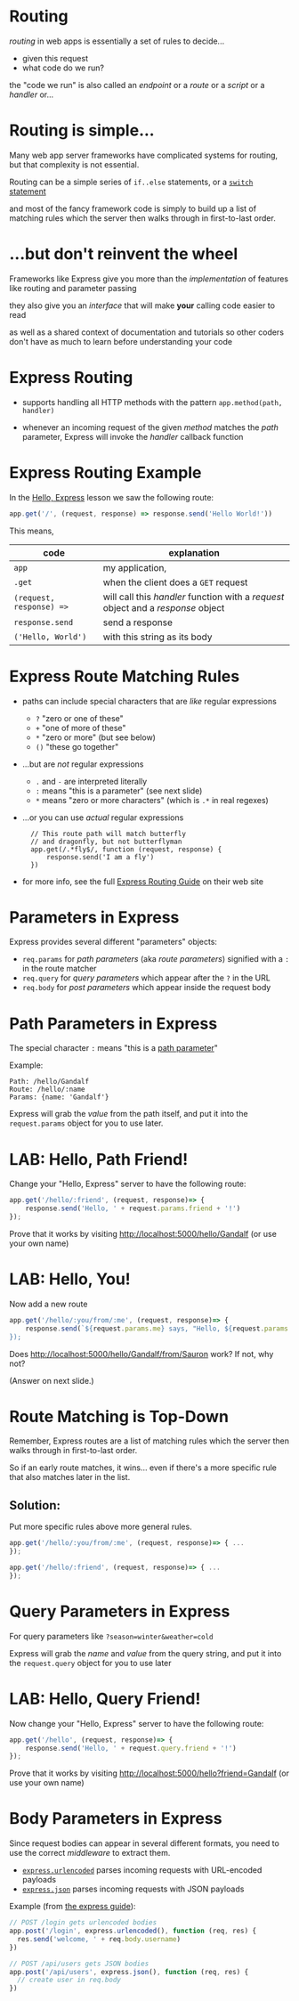 # Routing

*routing* in web apps is essentially a set of rules to decide...

  * given this request
  * what code do we run?
  
the "code we run" is also called an *endpoint* or a *route* or a *script* or a *handler* or...

# Routing is simple...

Many web app server frameworks have complicated systems for routing, but that complexity is not essential.

Routing can be a simple series of `if..else` statements, or a [`switch` statement](https://developer.mozilla.org/en-US/docs/Web/JavaScript/Reference/Statements/switch) 

and most of the fancy framework code is simply to build up a list of matching rules which the server then walks through in first-to-last order.

# ...but don't reinvent the wheel

Frameworks like Express give you more than the *implementation* of features like routing and parameter passing

they also give you an *interface* that will make **your** calling code easier to read

as well as a shared context of documentation and tutorials so other coders don't have as much to learn before understanding your code

# Express Routing

* supports handling all HTTP methods with the pattern `app.method(path, handler)`

* whenever an incoming request of the given *method* matches the *path* parameter, Express will invoke the *handler* callback function

# Express Routing Example

In the [Hello, Express](/lessons/hello_express) lesson we saw the following route:

```js
app.get('/', (request, response) => response.send('Hello World!'))
```

This means, 

| code | explanation |
|---|---|
| `app` | my application, |
| `.get` | when the client does a `GET` request |
| `(request, response) =>` | will call this *handler* function with a *request* object and a *response* object |
| `response.send` | send a response |
| `('Hello, World')` | with this string as its body | 

# Express Route Matching Rules

* paths can include special characters that are *like* regular expressions

  * `?` "zero or one of these"
  * `+` "one of more of these"
  * `*` "zero or more" (but see below)
  * `()` "these go together"

* ...but are *not* regular expressions

  * `.` and `-` are interpreted literally
  * `:` means "this is a parameter" (see next slide)
  * `*` means "zero or more characters" (which is `.*` in real regexes)

* ...or you can use *actual* regular expressions

        // This route path will match butterfly 
        // and dragonfly, but not butterflyman
        app.get(/.*fly$/, function (request, response) {
            response.send('I am a fly')
        })

* for more info, see the full [Express Routing Guide](https://expressjs.com/en/guide/routing.html) on their web site

# Parameters in Express

Express provides several different "parameters" objects:

* `req.params` for *path parameters* (aka *route parameters*) signified with a `:` in the route matcher
* `req.query` for *query parameters* which appear after the `?` in the URL
* `req.body` for *post parameters* which appear inside the request body

# Path Parameters in Express

The special character `:` means "this is a [path parameter](/lessons/parameters#path_parameters)"

Example:

```
Path: /hello/Gandalf
Route: /hello/:name
Params: {name: 'Gandalf'}
```

Express will grab the *value* from the path itself, and put it into the `request.params` object for you to use later.

# LAB: Hello, Path Friend!

Change your "Hello, Express" server to have the following route:

```js
app.get('/hello/:friend', (request, response)=> {
    response.send('Hello, ' + request.params.friend + '!')
});
```

Prove that it works by visiting <http://localhost:5000/hello/Gandalf> (or use your own name)

# LAB: Hello, You!

Now add a new route

```js
app.get('/hello/:you/from/:me', (request, response)=> {
    response.send(`${request.params.me} says, "Hello, ${request.params.you}!')
});
```

Does <http://localhost:5000/hello/Gandalf/from/Sauron> work? If not, why not?

(Answer on next slide.) 

# Route Matching is Top-Down

Remember, Express routes are a list of matching rules which the server then walks through in first-to-last order.

So if an early route matches, it wins... even if there's a more specific rule that also matches later in the list.

## Solution:

Put more specific rules above more general rules.

```javascript
app.get('/hello/:you/from/:me', (request, response)=> { ... 
});

app.get('/hello/:friend', (request, response)=> { ... 
});
```

# Query Parameters in Express

For query parameters like `?season=winter&weather=cold`

Express will grab the *name* and *value* from the query string, and put it into the `request.query` object for you to use later

# LAB: Hello, Query Friend!

Now change your "Hello, Express" server to have the following route:

```js
app.get('/hello', (request, response)=> {
    response.send('Hello, ' + request.query.friend + '!')
});
```

Prove that it works by visiting <http://localhost:5000/hello?friend=Gandalf> (or use your own name)

# Body Parameters in Express

Since request bodies can appear in several different formats, you need to use the correct *middleware* to extract them.

* [`express.urlencoded`](https://expressjs.com/en/4x/api.html#express.urlencoded) parses incoming requests with URL-encoded payloads
* [`express.json`](https://expressjs.com/en/4x/api.html#express.json) parses incoming requests with JSON payloads

Example (from [the express guide](http://expressjs.com/en/resources/middleware/body-parser.html)):

```javascript
// POST /login gets urlencoded bodies
app.post('/login', express.urlencoded(), function (req, res) {
  res.send('welcome, ' + req.body.username)
})

// POST /api/users gets JSON bodies
app.post('/api/users', express.json(), function (req, res) {
  // create user in req.body
})
```
